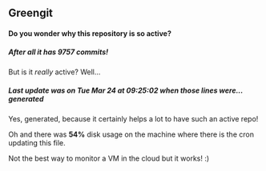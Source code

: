 ## Greengit

#### Do you wonder why this repository is so active?

##### After all it has 9757 commits!

But is it *really* active? Well...

##### Last update was on Tue Mar 24 at 09:25:02 when those lines were... generated

Yes, generated, because it certainly helps a lot to have such an active repo!

Oh and there was **54%** disk usage on the machine
where there is the cron updating this file.

Not the best way to monitor a VM in the cloud but it works! :)
